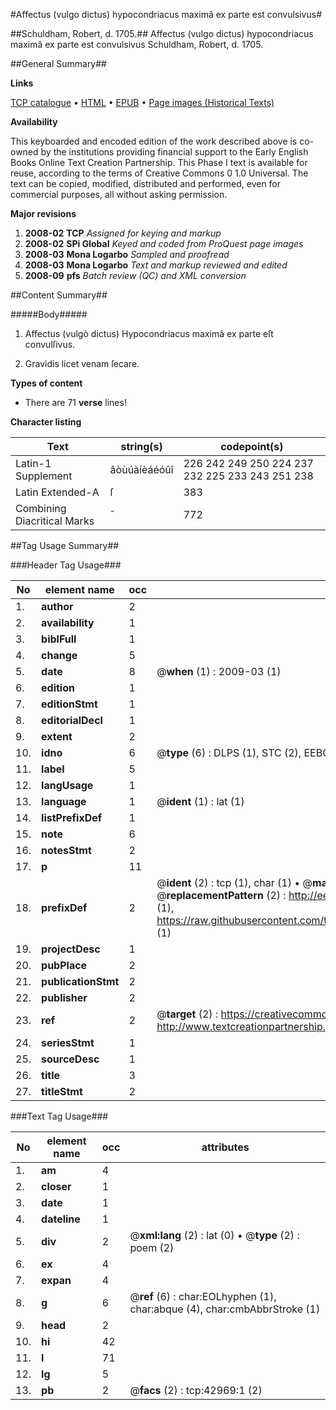 #Affectus (vulgo dictus) hypocondriacus maximâ ex parte est convulsivus#

##Schuldham, Robert, d. 1705.##
Affectus (vulgo dictus) hypocondriacus maximâ ex parte est convulsivus
Schuldham, Robert, d. 1705.

##General Summary##

**Links**

[TCP catalogue](http://www.ota.ox.ac.uk/tcp/)  • 
[HTML](http://tei.it.ox.ac.uk/tcp/Texts-HTML/free/A60/A60116.html)  • 
[EPUB](http://tei.it.ox.ac.uk/tcp/Texts-EPUB/free/A60/A60116.epub) • 
[Page images (Historical Texts)](https://data.historicaltexts.jisc.ac.uk/view?pubId=eebo-09398743e&pageId=eebo-09398743e-42969-1)

**Availability**

This keyboarded and encoded edition of the
	       work described above is co-owned by the institutions
	       providing financial support to the Early English Books
	       Online Text Creation Partnership. This Phase I text is
	       available for reuse, according to the terms of Creative
	       Commons 0 1.0 Universal. The text can be copied,
	       modified, distributed and performed, even for
	       commercial purposes, all without asking permission.

**Major revisions**

1. __2008-02__ __TCP__ *Assigned for keying and markup*
1. __2008-02__ __SPi Global__ *Keyed and coded from ProQuest page images*
1. __2008-03__ __Mona Logarbo__ *Sampled and proofread*
1. __2008-03__ __Mona Logarbo__ *Text and markup reviewed and edited*
1. __2008-09__ __pfs__ *Batch review (QC) and XML conversion*

##Content Summary##

#####Body#####

1. Affectus (vulgò dictus) Hypocondriacus maximâ ex parte eſt convulſivus.

1. Gravidis licet venam ſecare.

**Types of content**

  * There are 71 **verse** lines!

**Character listing**


|Text|string(s)|codepoint(s)|
|---|---|---|
|Latin-1 Supplement|âòùúàíèáéóûî|226 242 249 250 224 237 232 225 233 243 251 238|
|Latin Extended-A|ſ|383|
|Combining             Diacritical Marks|̄|772|

##Tag Usage Summary##

###Header Tag Usage###

|No|element name|occ|attributes|
|---|---|---|---|
|1.|__author__|2||
|2.|__availability__|1||
|3.|__biblFull__|1||
|4.|__change__|5||
|5.|__date__|8| @__when__ (1) : 2009-03 (1)|
|6.|__edition__|1||
|7.|__editionStmt__|1||
|8.|__editorialDecl__|1||
|9.|__extent__|2||
|10.|__idno__|6| @__type__ (6) : DLPS (1), STC (2), EEBO-CITATION (1), OCLC (1), VID (1)|
|11.|__label__|5||
|12.|__langUsage__|1||
|13.|__language__|1| @__ident__ (1) : lat (1)|
|14.|__listPrefixDef__|1||
|15.|__note__|6||
|16.|__notesStmt__|2||
|17.|__p__|11||
|18.|__prefixDef__|2| @__ident__ (2) : tcp (1), char (1)  •  @__matchPattern__ (2) : ([0-9\-]+):([0-9IVX]+) (1), (.+) (1)  •  @__replacementPattern__ (2) : http://eebo.chadwyck.com/downloadtiff?vid=$1&page=$2 (1), https://raw.githubusercontent.com/textcreationpartnership/Texts/master/tcpchars.xml#$1 (1)|
|19.|__projectDesc__|1||
|20.|__pubPlace__|2||
|21.|__publicationStmt__|2||
|22.|__publisher__|2||
|23.|__ref__|2| @__target__ (2) : https://creativecommons.org/publicdomain/zero/1.0/ (1), http://www.textcreationpartnership.org/docs/. (1)|
|24.|__seriesStmt__|1||
|25.|__sourceDesc__|1||
|26.|__title__|3||
|27.|__titleStmt__|2||


###Text Tag Usage###

|No|element name|occ|attributes|
|---|---|---|---|
|1.|__am__|4||
|2.|__closer__|1||
|3.|__date__|1||
|4.|__dateline__|1||
|5.|__div__|2| @__xml:lang__ (2) : lat (0)  •  @__type__ (2) : poem (2)|
|6.|__ex__|4||
|7.|__expan__|4||
|8.|__g__|6| @__ref__ (6) : char:EOLhyphen (1), char:abque (4), char:cmbAbbrStroke (1)|
|9.|__head__|2||
|10.|__hi__|42||
|11.|__l__|71||
|12.|__lg__|5||
|13.|__pb__|2| @__facs__ (2) : tcp:42969:1 (2)|
